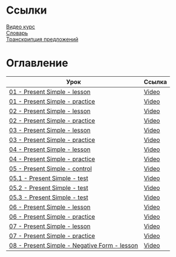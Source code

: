 # Ссылки

[Видео курс][youtube]  
[Словарь][dictionary]  
[Транскрипция предложений][transcription]

[youtube]: https://www.youtube.com/playlist?list=PLD6SPjEPomaustGSgYNsn3V62BTQeH85X
[dictionary]: https://docs.google.com/spreadsheets/d/1UCIuJWAa04qN6qlPCAzbrC9vt_NSnhk9pnnHzb6emy0/edit#gid=0
[transcription]: https://tophonetics.com/

# Оглавление

| Урок                                                  | Ссылка                                |
|-------------------------------------------------------|---------------------------------------|
| [01 - Present Simple - lesson ][01_l]                 | [Video][01_l_video]                   |
| [01 - Present Simple - practice][01_p]                | [Video][01_p_video]                   |
| [02 - Present Simple - lesson ][02_l]                 | [Video][02_l_video]                   |
| [02 - Present Simple - practice][02_p]                | [Video][02_p_video]                   |
| [03 - Present Simple - lesson ][03_l]                 | [Video][03_l_video]                   |
| [03 - Present Simple - practice][03_p]                | [Video][03_p_video]                   |
| [04 - Present Simple - lesson ][04_l]                 | [Video][04_l_video]                   |
| [04 - Present Simple - practice][04_p]                | [Video][04_p_video]                   |
| [05 - Present Simple - control][05_c]                 | [Video][05_c_video]                   |
| [05.1 - Present Simple - test][05.1_t]                | [Video][05.1_t_video]                 |
| [05.2 - Present Simple - test][05.2_t]                | [Video][05.2_t_video]                 |
| [05.3 - Present Simple - test][05.3_t]                | [Video][05.3_t_video]                 |
| [06 - Present Simple - lesson][06_l]                  | [Video][06_l_video]                   |
| [06 - Present Simple - practice][06_p]                | [Video][06_p_video]                   |
| [07 - Present Simple - lesson][07_l]                  | [Video][07_l_video]                   |
| [07 - Present Simple - practice][07_p]                | [Video][07_p_video]                   |
| [08 - Present Simple - Negative Form - lesson][08_l]  | [Video][08_l_video]                   |

[01_l]: ./Present_Simple/01_Positive_Form/01_Lesson/README.md#lesson
[01_l_video]: https://www.youtube.com/watch?v=Hp9wUEDasY4&list=PLD6SPjEPomaustGSgYNsn3V62BTQeH85X&index=1&pp=iAQB
[01_p]: ./Present_Simple/01_Positive_Form/01_Lesson/README.md#practice
[01_p_video]: https://www.youtube.com/watch?v=jMCOyUgKhqU&list=PLD6SPjEPomaustGSgYNsn3V62BTQeH85X&index=2
[02_l]: ./Present_Simple/01_Positive_Form/02_Lesson/README.md#lesson
[02_l_video]: https://www.youtube.com/watch?v=nXI9CN5a6ew&list=PLD6SPjEPomaustGSgYNsn3V62BTQeH85X&index=3
[02_p]: ./Present_Simple/01_Positive_Form/02_Lesson/README.md#practice
[02_p_video]: https://www.youtube.com/watch?v=7MnnYT9hWLg&list=PLD6SPjEPomaustGSgYNsn3V62BTQeH85X&index=4
[03_l]: ./Present_Simple/01_Positive_Form/03_Lesson/README.md#lesson
[03_l_video]: https://www.youtube.com/watch?v=GCNEqFJM3GA&list=PLD6SPjEPomaustGSgYNsn3V62BTQeH85X&index=6
[03_p]: ./Present_Simple/01_Positive_Form/03_Lesson/README.md#practice
[03_p_video]: https://www.youtube.com/watch?v=zc-4grfULhg&list=PLD6SPjEPomaustGSgYNsn3V62BTQeH85X&index=6
[04_l]: ./Present_Simple/01_Positive_Form/04_Lesson/README.md#lesson
[04_l_video]: https://www.youtube.com/watch?v=1nkoP6NosxU&list=PLD6SPjEPomaustGSgYNsn3V62BTQeH85X&index=7
[04_p]: ./Present_Simple/01_Positive_Form/04_Lesson/README.md#practice
[04_p_video]: https://www.youtube.com/watch?v=oDbDuu17p7I&list=PLD6SPjEPomaustGSgYNsn3V62BTQeH85X&index=8
[05_c]: ./Present_Simple/01_Positive_Form/05_Lesson/README.md#control
[05_c_video]: https://www.youtube.com/watch?v=nPXmJZx60K0&list=PLD6SPjEPomaustGSgYNsn3V62BTQeH85X&index=9
[05.1_t]: ./Present_Simple/01_01_Positive_Form/05_Lesson/README.md#5_1
[05.1_t_video]: https://www.youtube.com/watch?v=EJEKg2lkjW4&list=PLD6SPjEPomaustGSgYNsn3V62BTQeH85X&index=10
[05.2_t]: ./Present_Simple/01_01_Positive_Form/05_Lesson/README.md#5_2
[05.2_t_video]: https://www.youtube.com/watch?v=oo6HUQd7fnE&list=PLD6SPjEPomaustGSgYNsn3V62BTQeH85X&index=11&pp=iAQB
[05.3_t]: ./Present_Simple/01_01_Positive_Form/05_Lesson/README.md#5_3
[05.3_t_video]: https://www.youtube.com/watch?v=arCOcpSlsNE&list=PLD6SPjEPomaustGSgYNsn3V62BTQeH85X&index=12&pp=iAQB
[06_l]: ./Present_Simple/01_Positive_Form/06_Lesson/README.md#lesson
[06_l_video]: https://www.youtube.com/watch?v=g54X7P-QMQ8&list=PLD6SPjEPomaustGSgYNsn3V62BTQeH85X&index=14
[06_p]: ./Present_Simple/01_Positive_Form/06_Lesson/README.md#practice
[06_p_video]: https://www.youtube.com/watch?v=3rBR7sKA4Eo&list=PLD6SPjEPomaustGSgYNsn3V62BTQeH85X&index=14
[07_l]: ./Present_Simple/01_Positive_Form/07_Lesson/README.md#lesson
[07_l_video]: https://www.youtube.com/watch?v=006VR_z3iYc&list=PLD6SPjEPomaustGSgYNsn3V62BTQeH85X&index=15&pp=iAQB
[07_p]: ./Present_Simple/01_Positive_Form/07_Lesson/README.md#practice
[07_p_video]: https://www.youtube.com/watch?v=b34X_3Nb-cE&list=PLD6SPjEPomaustGSgYNsn3V62BTQeH85X&index=16&pp=iAQB
[08_l]: ./Present_Simple/08_Negative_Form/08_Lesson/README.md#lesson
[08_l_video]: https://www.youtube.com/watch?v=8O2JICbDthQ&list=PLD6SPjEPomaustGSgYNsn3V62BTQeH85X&index=17